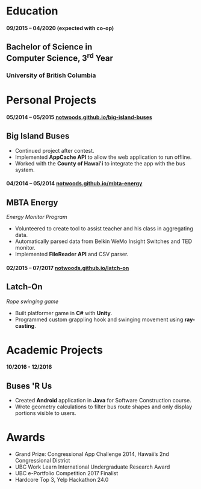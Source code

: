 Education
=========

<h4 class="noblock">
  09/2015 – 04/2020
  <span class="right">(expected with co-op)</span>
</h4>

Bachelor of Science in <br>Computer Science, 3<sup>rd</sup> Year
-------------------------------------------------

### University of British Columbia


Personal Projects
=================

#### 05/2014 – 05/2015	[notwoods.github.io/big-island-buses](https://notwoods.github.io/big-island-buses)

Big Island Buses
----------------

+	Continued project after contest.
+	Implemented **AppCache API** to allow the web application to run offline.
+ Worked with the **County of Hawai'i** to integrate the app with the bus system.


#### 04/2014 – 05/2014	[notwoods.github.io/mbta-energy](https://notwoods.github.io/mbta-energy)

MBTA Energy
-----------
*Energy Monitor Program*

+	Volunteered to create tool to assist teacher and his class in aggregating data.
+ Automatically parsed data from Belkin WeMo Insight Switches and TED monitor.
+	Implemented **FileReader API** and CSV parser.


#### 02/2015 – 07/2017	[notwoods.github.io/latch-on](https://notwoods.github.io/latch-on)

Latch-On
--------
*Rope swinging game*

+	Built platformer game in **C#** with **Unity**.
+ Programmed custom grappling hook and swinging movement using **ray-casting**.


Academic Projects
=================

#### 10/2016 - 12/2016

Buses 'R Us
-----------

+	Created **Android** application in **Java** for Software Construction course.
+ Wrote geometry calculations to filter bus route shapes and only display portions visible to users.


Awards
======
* Grand Prize: Congressional App Challenge 2014, Hawaii’s 2nd Congressional District  
* UBC Work Learn International Undergraduate Research Award
* UBC e-Portfolio Competition 2017 Finalist
* Hardcore Top 3, Yelp Hackathon 24.0
